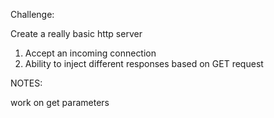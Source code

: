 Challenge:

Create a really basic http server

1. Accept an incoming connection
2. Ability to inject different responses based on GET request

NOTES:

work on get parameters
